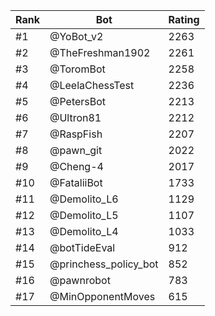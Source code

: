 Rank|Bot|Rating
---|---|---
#1|@YoBot_v2|2263
#2|@TheFreshman1902|2261
#3|@ToromBot|2258
#4|@LeelaChessTest|2236
#5|@PetersBot|2213
#6|@Ultron81|2212
#7|@RaspFish|2207
#8|@pawn_git|2022
#9|@Cheng-4|2017
#10|@FataliiBot|1733
#11|@Demolito_L6|1129
#12|@Demolito_L5|1107
#13|@Demolito_L4|1033
#14|@botTideEval|912
#15|@princhess_policy_bot|852
#16|@pawnrobot|783
#17|@MinOpponentMoves|615
